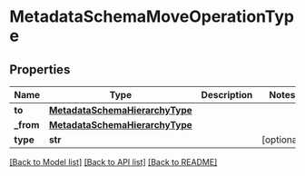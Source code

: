 # MetadataSchemaMoveOperationType

## Properties
Name | Type | Description | Notes
------------ | ------------- | ------------- | -------------
**to** | [**MetadataSchemaHierarchyType**](MetadataSchemaHierarchyType.md) |  | 
**_from** | [**MetadataSchemaHierarchyType**](MetadataSchemaHierarchyType.md) |  | 
**type** | **str** |  | [optional] 

[[Back to Model list]](../README.md#documentation-for-models) [[Back to API list]](../README.md#documentation-for-api-endpoints) [[Back to README]](../README.md)


